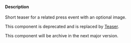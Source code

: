 #### Description
Short teaser for a related press event with an optional image.

This component is deprecated and is replaced by [Teaser](../../Organism/Teaser).

This component will be archive in the next major version.

